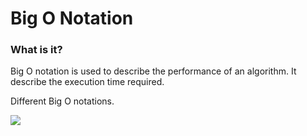 # Big O Notation

### What is it?

Big O notation is used to describe the performance of an algorithm. It describe the execution time required.

Different Big O notations.

<!-- $$
\begin{aligned}
O(1) \\
O(n) \\
O(log n) \\
O(nlogn) \\
O(n^c)
\end{aligned}
$$ --> 

<div align="left"><img src="https://render.githubusercontent.com/render/math?math=%5Cbegin%7Baligned%7D%0D%0AO(1)%20%5C%5C%0D%0AO(n)%20%5C%5C%0D%0AO(log%20n)%20%5C%5C%0D%0AO(nlogn)%20%5C%5C%0D%0AO(n%5Ec)%0D%0A%5Cend%7Baligned%7D%0D"></div>



